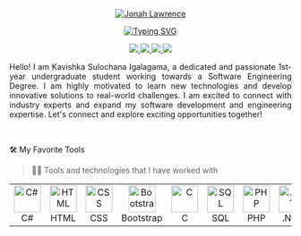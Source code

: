 <p align="center">
  <a href="https://github.com/DenverCoder1">
    <img src="https://user-images.githubusercontent.com/20955511/199138068-0a7b7b75-a024-4f00-803f-30a19c5d1b2d.png" alt="Jonah Lawrence" /></a>
</p>

<p align="center">
  <!-- Typing SVG by DenverCoder1 - https://github.com/DenverCoder1/readme-typing-svg -->
  <a href="https://git.io/typing-svg"><img src="https://readme-typing-svg.demolab.com?font=Calibri&weight=800&size=25&pause=1000&color=F7C300&random=false&width=435&lines=%F0%9F%8E%93+Software+Engineer+Undergraduate;%F0%9F%93%9A+Always+learning!" alt="Typing SVG" /></a>
</p>

<!-- Social icons section -->
<p align="center">
  <a href="https://www.linkedin.com/in/kavishka-sulochana/">
    <img src="https://img.shields.io/badge/Linkedin-%231DA1F2.svg?style=for-the-badge&logo=Linkedin&logoColor=white"/>
  </a>
  <a href="https://x.com/ksigalagama/">
    <img src="https://img.shields.io/badge/Twitter-%23000000.svg?style=for-the-badge&logo=X&logoColor=white"/>
  </a>
  <a href="https://www.facebook.com/kavishka.sulochan/">
    <img src="https://img.shields.io/badge/facebook-%231877F2.svg?style=for-the-badge&logo=facebook&logoColor=white"/>
  </a>
  <a href="https://www.instagram.com/kavishka_sulochana//">
    <img src="https://img.shields.io/badge/instagram-%23F56040.svg?style=for-the-badge&logo=instagram&logoColor=white"/>
  </a>
</p>

<p align="justify">
  Hello! I am Kavishka Sulochana Igalagama, a dedicated and passionate 1st-year undergraduate student working towards a Software Engineering Degree. I am highly motivated to learn new technologies and develop innovative solutions to real-world challenges. I am excited to connect with industry experts and expand my software development and engineering expertise. Let's connect and explore exciting opportunities together!
</p>

<br/>

  🛠️ My Favorite Tools
  > 👨‍💻 Tools and technologies that I have worked with 
  <p>
    <table>
      <td align="center" width="96"><a><img src="https://skillicons.dev/icons?i=cs" width="48" height="48" alt="C#" /><br>C#</a></td>
      <td align="center" width="96"><a><img src="https://skillicons.dev/icons?i=html" width="48" height="48" alt="HTML" /><br>HTML</a></td>
      <td align="center" width="96"><a><img src="https://skillicons.dev/icons?i=css" width="48" height="48" alt="CSS" /><br>CSS</a></td>
      <td align="center" width="96"><a><img src="https://skillicons.dev/icons?i=bootstrap" width="48" height="48" alt="Bootstrap" /><br>Bootstrap</a></td>
      <td align="center" width="96"><a><img src="https://skillicons.dev/icons?i=c" width="48" height="48" alt="C" /><br>C</a></td>
      <td align="center" width="96"><a><img src="https://skillicons.dev/icons?i=mysql" width="48" height="48" alt="SQL" /><br>SQL</a></td>
      <td align="center" width="96"><a><img src="https://skillicons.dev/icons?i=php" width="48" height="48" alt="PHP" /><br>PHP</a></td>
      <td align="center" width="96"><a><img src="https://skillicons.dev/icons?i=dotnet" width="48" height="48" alt=".NET" /><br>.NET</a></td>
    </table>
  </p>

  
